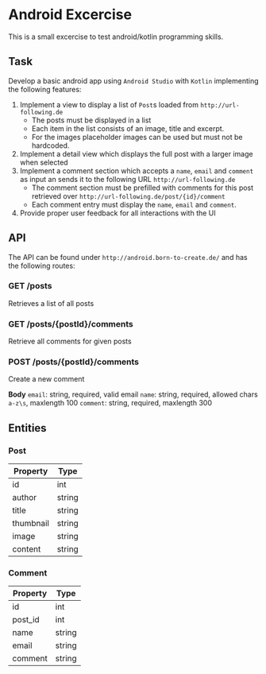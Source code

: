 # Android Excercise

This is a small excercise to test android/kotlin programming skills.

## Task

Develop a basic android app using `Android Studio` with `Kotlin` implementing the following features:

1. Implement a view to display a list of `Post`s loaded from `http://url-following.de`
	- The posts must be displayed in a list
	- Each item in the list consists of an image, title and excerpt.
	- For the images placeholder images can be used but must not be hardcoded.  
2. Implement a detail view which displays the full post with a larger image when selected
3. Implement a comment section which accepts a `name`, `email` and `comment` as input an sends it to the following URL `http://url-following.de`
 	- The comment section must be prefilled with comments for this post retrieved over `http://url-following.de/post/{id}/comment`
 	- Each comment entry must display the `name`, `email` and `comment`.
4. Provide proper user feedback for all interactions with the UI 


## API

The API can be found under `http://android.born-to-create.de/` and has the following routes:

### GET /posts

Retrieves a list of all posts

### GET /posts/{postId}/comments

Retrieve all comments for given posts

### POST /posts/{postId}/comments

Create a new comment

**Body**
`email`: string, required, valid email
`name`: string, required, allowed chars `a-z\s`, maxlength 100
`comment`: string, required, maxlength 300


## Entities

### Post

| Property | Type |
| -------- | ---- |
| id | int |
| author | string |
| title | string |
| thumbnail | string |
| image | string |
| content | string |

### Comment

| Property | Type |
| -------- | ---- |
| id | int |
| post_id | int |
| name | string |
| email | string |
| comment | string |

